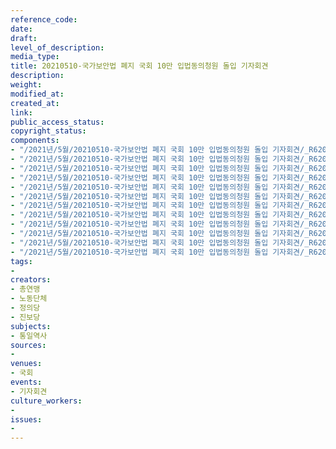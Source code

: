 ```yaml
---
reference_code: 
date: 
draft: 
level_of_description: 
media_type: 
title: 20210510-국가보안법 폐지 국회 10만 입법동의청원 돌입 기자회견
description: 
weight: 
modified_at: 
created_at: 
link: 
public_access_status: 
copyright_status: 
components:
- "/2021년/5월/20210510-국가보안법 폐지 국회 10만 입법동의청원 돌입 기자회견/_R620850.jpg"
- "/2021년/5월/20210510-국가보안법 폐지 국회 10만 입법동의청원 돌입 기자회견/_R620863.jpg"
- "/2021년/5월/20210510-국가보안법 폐지 국회 10만 입법동의청원 돌입 기자회견/_R620867.jpg"
- "/2021년/5월/20210510-국가보안법 폐지 국회 10만 입법동의청원 돌입 기자회견/_R620834.jpg"
- "/2021년/5월/20210510-국가보안법 폐지 국회 10만 입법동의청원 돌입 기자회견/_R620856.jpg"
- "/2021년/5월/20210510-국가보안법 폐지 국회 10만 입법동의청원 돌입 기자회견/_R620814.jpg"
- "/2021년/5월/20210510-국가보안법 폐지 국회 10만 입법동의청원 돌입 기자회견/_R620900.jpg"
- "/2021년/5월/20210510-국가보안법 폐지 국회 10만 입법동의청원 돌입 기자회견/_R620808.jpg"
- "/2021년/5월/20210510-국가보안법 폐지 국회 10만 입법동의청원 돌입 기자회견/_R620838.jpg"
- "/2021년/5월/20210510-국가보안법 폐지 국회 10만 입법동의청원 돌입 기자회견/_R620802.jpg"
- "/2021년/5월/20210510-국가보안법 폐지 국회 10만 입법동의청원 돌입 기자회견/_R620922.jpg"
- "/2021년/5월/20210510-국가보안법 폐지 국회 10만 입법동의청원 돌입 기자회견/_R620841.jpg"
tags:
- 
creators:
- 총연맹
- 노동단체
- 정의당
- 진보당
subjects:
- 통일역사
sources:
- 
venues:
- 국회
events:
- 기자회견
culture_workers:
- 
issues:
- 
---
```

